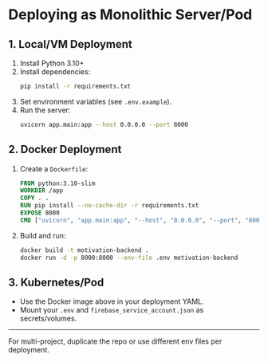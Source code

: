 # Deploying as Monolithic Server/Pod

## 1. Local/VM Deployment

1. Install Python 3.10+
2. Install dependencies:
   ```bash
   pip install -r requirements.txt
   ```
3. Set environment variables (see `.env.example`).
4. Run the server:
   ```bash
   uvicorn app.main:app --host 0.0.0.0 --port 8000
   ```

## 2. Docker Deployment

1. Create a `Dockerfile`:
   ```dockerfile
   FROM python:3.10-slim
   WORKDIR /app
   COPY . .
   RUN pip install --no-cache-dir -r requirements.txt
   EXPOSE 8000
   CMD ["uvicorn", "app.main:app", "--host", "0.0.0.0", "--port", "8000"]
   ```
2. Build and run:
   ```bash
   docker build -t motivation-backend .
   docker run -d -p 8000:8000 --env-file .env motivation-backend
   ```

## 3. Kubernetes/Pod
- Use the Docker image above in your deployment YAML.
- Mount your `.env` and `firebase_service_account.json` as secrets/volumes.

---

For multi-project, duplicate the repo or use different env files per deployment. 